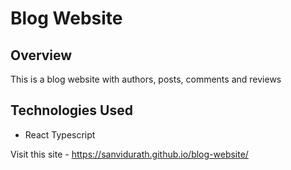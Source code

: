 # Blog Website

## Overview
This is a blog website with authors, posts, comments and reviews

## Technologies Used
* React Typescript

Visit this site - https://sanvidurath.github.io/blog-website/
